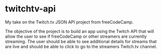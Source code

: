# twitchtv-api
My take on the Twitch.tv JSON API project from freeCodeCamp.

The objective of the project is to build an app using the Twitch API that will allow the user to see if freeCodeCamp or other streamers are currently streaming. The user should be able to see additional details for streams that are live and should be able to click to go to the streamers Twitch.tv channel.
